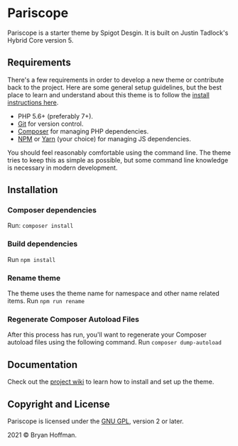 # Pariscope

Pariscope is a starter theme by Spigot Desgin. It is built on Justin Tadlock's Hybrid Core version 5.

## Requirements

There's a few requirements in order to develop a new theme or contribute back to the project. Here are some general setup guidelines, but the best place to learn and understand about this theme is to follow the [install instructions here](https://github.com/justintadlock/mythic/wiki/Installation).

- PHP 5.6+ (preferably 7+).
- [Git](https://git-scm.com/) for version control.
- [Composer](https://getcomposer.org/) for managing PHP dependencies.
- [NPM](https://www.npmjs.com/) or [Yarn](https://yarnpkg.com/en/) (your choice) for managing JS dependencies.

You should feel reasonably comfortable using the command line. The theme tries to keep this as simple as possible, but some command line knowledge is necessary in modern development.

## Installation

### Composer dependencies

Run: `composer install`

### Build dependencies

Run `npm install`

### Rename theme

The theme uses the theme name for namespace and other name related items.
Run `npm run rename`

### Regenerate Composer Autoload Files

After this process has run, you'll want to regenerate your Composer autoload files using the following command.
Run `composer dump-autoload`

## Documentation

Check out the [project wiki](https://github.com/justintadlock/wiki) to learn how to install and set up the theme.

## Copyright and License

Pariscope is licensed under the [GNU GPL](http://www.gnu.org/licenses/old-licenses/gpl-2.0.html), version 2 or later.

2021 &copy; Bryan Hoffman.
